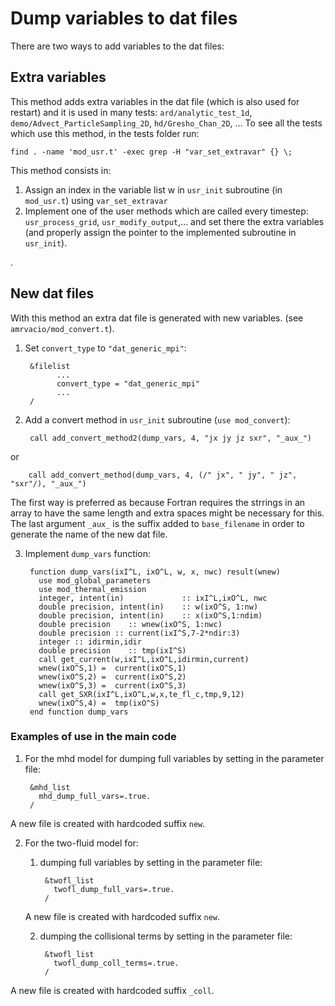 # Dump variables to dat files

There are two ways to add variables to the dat files:

## Extra variables
This method adds extra variables in the dat file (which is also used for restart) and it is used in many tests: `ard/analytic_test_1d`, `demo/Advect_ParticleSampling_2D`, `hd/Gresho_Chan_2D`, ...
To see all the tests which use this method, in the tests folder run: 

    find . -name 'mod_usr.t' -exec grep -H "var_set_extravar" {} \;

This method  consists in:
1. Assign an index in the variable list w in `usr_init` subroutine (in `mod_usr.t`) using `var_set_extravar`
2. Implement one of the user methods which are called every timestep: `usr_process_grid`, `usr_modify_output`,...
 and set there  the extra variables (and properly assign the pointer to the implemented subroutine  in `usr_init`).

.
## New dat files
With this method an extra dat file is generated with new variables. (see `amrvacio/mod_convert.t`). 
1. Set `convert_type` to `"dat_generic_mpi"`:

        &filelist
              ...
              convert_type = "dat_generic_mpi"
              ...
        /

2. Add a convert method in `usr_init` subroutine (`use mod_convert`):

        call add_convert_method2(dump_vars, 4, "jx jy jz sxr", "_aux_") 

or

        call add_convert_method(dump_vars, 4, (/" jx", " jy", " jz", "sxr"/), "_aux_")

The first way is preferred as because Fortran requires the strrings in an array to have the same length and extra spaces might be necessary for this.
The last argument `_aux_` is the suffix added to `base_filename`  in order to generate  the name of the new dat file.

3. Implement `dump_vars` function: 

        function dump_vars(ixI^L, ixO^L, w, x, nwc) result(wnew)
          use mod_global_parameters
          use mod_thermal_emission
          integer, intent(in)             :: ixI^L,ixO^L, nwc
          double precision, intent(in)    :: w(ixO^S, 1:nw)
          double precision, intent(in)    :: x(ixO^S,1:ndim)
          double precision    :: wnew(ixO^S, 1:nwc)
          double precision :: current(ixI^S,7-2*ndir:3)
          integer :: idirmin,idir
          double precision    :: tmp(ixI^S)
          call get_current(w,ixI^L,ixO^L,idirmin,current)
          wnew(ixO^S,1) =  current(ixO^S,1)
          wnew(ixO^S,2) =  current(ixO^S,2)
          wnew(ixO^S,3) =  current(ixO^S,3)
          call get_SXR(ixI^L,ixO^L,w,x,te_fl_c,tmp,9,12)
          wnew(ixO^S,4) =  tmp(ixO^S)
        end function dump_vars

### Examples of use in the main code

1. For the mhd model for dumping full variables by setting in the parameter file:

        &mhd_list
          mhd_dump_full_vars=.true.
        /  

A new file is created with hardcoded suffix `new`.

2. For the two-fluid  model for:
    1. dumping full variables by setting in the parameter file:

            &twofl_list
              twofl_dump_full_vars=.true.
            /  

    A new file is created with hardcoded suffix `new`.

    2. dumping the collisional terms by setting in the parameter file:

            &twofl_list
              twofl_dump_coll_terms=.true.
            /  

  A new file is created with hardcoded suffix `_coll`.

 
